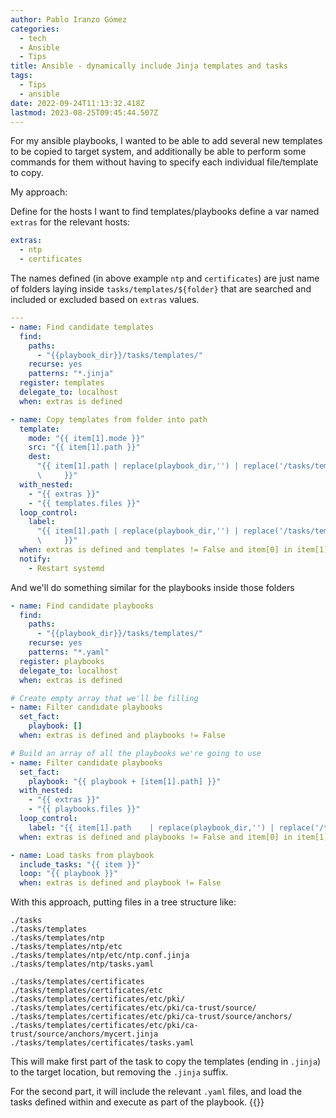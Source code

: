 ```yaml
---
author: Pablo Iranzo Gómez
categories:
  - tech
  - Ansible
  - Tips
title: Ansible - dynamically include Jinja templates and tasks
tags:
  - Tips
  - ansible
date: 2022-09-24T11:13:32.418Z
lastmod: 2023-08-25T09:45:44.507Z
---
```


For my ansible playbooks, I wanted to be able to add several new templates to be copied to target system, and additionally be able to perform some commands for them without having to specify each individual file/template to copy.

My approach:

Define for the hosts I want to find templates/playbooks define a var named `extras` for the relevant hosts:

```yaml
extras:
  - ntp
  - certificates
```

The names defined (in above example `ntp` and `certificates`) are just name of folders laying inside `tasks/templates/${folder}` that are searched and included or excluded based on `extras` values.

```yaml
---
- name: Find candidate templates
  find:
    paths:
      - "{{playbook_dir}}/tasks/templates/"
    recurse: yes
    patterns: "*.jinja"
  register: templates
  delegate_to: localhost
  when: extras is defined

- name: Copy templates from folder into path
  template:
    mode: "{{ item[1].mode }}"
    src: "{{ item[1].path }}"
    dest:
      "{{ item[1].path | replace(playbook_dir,'') | replace('/tasks/templates','') | replace('.jinja','') |replace('/' +  item[0] + '/','/')|replace('//','/')\
      \     }}"
  with_nested:
    - "{{ extras }}"
    - "{{ templates.files }}"
  loop_control:
    label:
      "{{ item[1].path | replace(playbook_dir,'') | replace('/tasks/templates','') | replace('.jinja','') |replace('/' +  item[0] + '/','/')|replace('//','/')\
      \     }}"
  when: extras is defined and templates != False and item[0] in item[1].path
  notify:
    - Restart systemd
```

And we'll do something similar for the playbooks inside those folders

```yaml
- name: Find candidate playbooks
  find:
    paths:
      - "{{playbook_dir}}/tasks/templates/"
    recurse: yes
    patterns: "*.yaml"
  register: playbooks
  delegate_to: localhost
  when: extras is defined

# Create empty array that we'll be filling
- name: Filter candidate playbooks
  set_fact:
    playbook: []
  when: extras is defined and playbooks != False

# Build an array of all the playbooks we're going to use
- name: Filter candidate playbooks
  set_fact:
    playbook: "{{ playbook + [item[1].path] }}"
  with_nested:
    - "{{ extras }}"
    - "{{ playbooks.files }}"
  loop_control:
    label: "{{ item[1].path    | replace(playbook_dir,'') | replace('/tasks/templates','') }}"
  when: extras is defined and playbooks != False and item[0] in item[1].path

- name: Load tasks from playbook
  include_tasks: "{{ item }}"
  loop: "{{ playbook }}"
  when: extras is defined and playbook != False
```

With this approach, putting files in a tree structure like:

```console
./tasks
./tasks/templates
./tasks/templates/ntp
./tasks/templates/ntp/etc
./tasks/templates/ntp/etc/ntp.conf.jinja
./tasks/templates/ntp/tasks.yaml

./tasks/templates/certificates
./tasks/templates/certificates/etc
./tasks/templates/certificates/etc/pki/
./tasks/templates/certificates/etc/pki/ca-trust/source/
./tasks/templates/certificates/etc/pki/ca-trust/source/anchors/
./tasks/templates/certificates/etc/pki/ca-trust/source/anchors/mycert.jinja
./tasks/templates/certificates/tasks.yaml
```

This will make first part of the task to copy the templates (ending in `.jinja`) to the target location, but removing the `.jinja` suffix.

For the second part, it will include the relevant `.yaml` files, and load the tasks defined within and execute as part of the playbook.
{{<enjoy>}}

